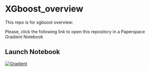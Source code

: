# XGboost_overview

This repo is for xgboost overview: 

Please, click the following link to open this repository in a Paperspace Gradient Notebook

## Launch Notebook

[![Gradient](https://assets.paperspace.io/img/gradient-badge.svg)](https://console.paperspace.com/github/gradient-ai/XGboost_overview?machine=Free-GPU)

